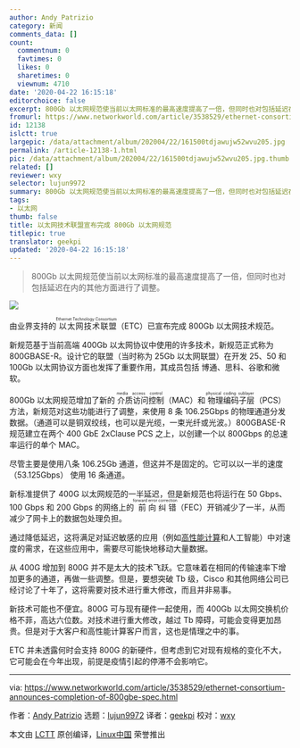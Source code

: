 ```yaml
---
author: Andy Patrizio
category: 新闻
comments_data: []
count:
  commentnum: 0
  favtimes: 0
  likes: 0
  sharetimes: 0
  viewnum: 4710
date: '2020-04-22 16:15:18'
editorchoice: false
excerpt: 800Gb 以太网规范使当前以太网标准的最高速度提高了一倍，但同时也对包括延迟在内的其他方面进行了调整。
fromurl: https://www.networkworld.com/article/3538529/ethernet-consortium-announces-completion-of-800gbe-spec.html
id: 12138
islctt: true
largepic: /data/attachment/album/202004/22/161500tdjawujw52wvu205.jpg
permalink: /article-12138-1.html
pic: /data/attachment/album/202004/22/161500tdjawujw52wvu205.jpg.thumb.jpg
related: []
reviewer: wxy
selector: lujun9972
summary: 800Gb 以太网规范使当前以太网标准的最高速度提高了一倍，但同时也对包括延迟在内的其他方面进行了调整。
tags:
- 以太网
thumb: false
title: 以太网技术联盟宣布完成 800Gb 以太网规范
titlepic: true
translator: geekpi
updated: '2020-04-22 16:15:18'
---
```



> 
> 800Gb 以太网规范使当前以太网标准的最高速度提高了一倍，但同时也对包括延迟在内的其他方面进行了调整。
> 
> 
> 


![](/data/attachment/album/202004/22/161500tdjawujw52wvu205.jpg)


由业界支持的<ruby> 以太网技术联盟 <rt>  Ethernet Technology Consortium </rt></ruby>（ETC）已宣布完成 800Gb 以太网技术规范。


新规范基于当前高端 400Gb 以太网协议中使用的许多技术，新规范正式称为 800GBASE-R。设计它的联盟（当时称为 25Gb 以太网联盟）在开发 25、50 和 100Gb 以太网协议方面也发挥了重要作用，其成员包括 博通、思科、谷歌和微软。


800Gb 以太网规范增加了新的<ruby> 介质访问控制 <rt>  media access control </rt></ruby>（MAC）和<ruby> 物理编码子层 <rt>  physical coding sublayer </rt></ruby>（PCS）方法，新规范对这些功能进行了调整，来使用 8 条 106.25Gbps 的物理通道分发数据。（通道可以是铜双绞线，也可以是光缆，一束光纤或光波。）800GBASE-R 规范建立在两个 400 GbE 2xClause PCS 之上，以创建一个以 800Gbps 的总速率运行的单个 MAC。


尽管主要是使用八条 106.25Gb 通道，但这并不是固定的。它可以以一半的速度 （53.125Gbps） 使用 16 条通道。


新标准提供了 400G 以太网规范的一半延迟，但是新规范也将运行在 50 Gbps、100 Gbps 和 200 Gbps 的网络上的<ruby> 前向纠错 <rt>  forward error correction </rt></ruby>（FEC）开销减少了一半，从而减少了网卡上的数据包处理负担。


通过降低延迟，这将满足对延迟敏感的应用（例如[高性能计算](https://www.networkworld.com/article/3444399/high-performance-computing-do-you-need-it.html)和人工智能）中对速度的需求，在这些应用中，需要尽可能快地移动大量数据。


从 400G 增加到 800G 并不是太大的技术飞跃。它意味着在相同的传输速率下增加更多的通道，再做一些调整。但是，要想突破 Tb 级，Cisco 和其他网络公司已经讨论了十年了，这将需要对技术进行重大修改，而且并非易事。


新技术可能也不便宜。800G 可与现有硬件一起使用，而 400Gb 以太网交换机价格不菲，高达六位数。对技术进行重大修改，越过 Tb 障碍，可能会变得更加昂贵。但是对于大客户和高性能计算客户而言，这也是情理之中的事。


ETC 并未透露何时会支持 800G 的新硬件，但考虑到它对现有规格的变化不大，它可能会在今年出现，前提是疫情引起的停滞不会影响它。




---


via: <https://www.networkworld.com/article/3538529/ethernet-consortium-announces-completion-of-800gbe-spec.html>


作者：[Andy Patrizio](https://www.networkworld.com/author/Andy-Patrizio/) 选题：[lujun9972](https://github.com/lujun9972) 译者：[geekpi](https://github.com/geekpi) 校对：[wxy](https://github.com/wxy)


本文由 [LCTT](https://github.com/LCTT/TranslateProject) 原创编译，[Linux中国](https://linux.cn/) 荣誉推出